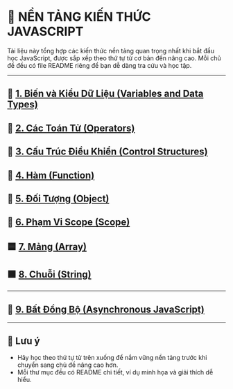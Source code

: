 # 🌱 NỀN TẢNG KIẾN THỨC JAVASCRIPT

Tài liệu này tổng hợp các kiến thức nền tảng quan trọng nhất khi bắt đầu học JavaScript, được sắp xếp theo thứ tự từ cơ bản đến nâng cao. Mỗi chủ đề đều có file README riêng để bạn dễ dàng tra cứu và học tập.

---

## 📗 [1. Biến và Kiểu Dữ Liệu (Variables and Data Types)](variables-and-data-types/README.md)

## 📘 [2. Các Toán Tử (Operators)](operators/README.md)

## 📙 [3. Cấu Trúc Điều Khiển (Control Structures)](control-structures/README.md)

## 📒 [4. Hàm (Function)](function/README.md)

## 📕 [5. Đối Tượng (Object)](object/README.md)

## 📓 [6. Phạm Vi Scope (Scope)](scope/README.md)

## 🟦 [7. Mảng (Array)](array/README.md)

## 🟩 [8. Chuỗi (String)](string/README.md)

---

## 🚦 [9. Bất Đồng Bộ (Asynchronous JavaScript)](asynchronous/README.md)

---

## 📌 Lưu ý

-   Hãy học theo thứ tự từ trên xuống để nắm vững nền tảng trước khi chuyển sang chủ đề nâng cao hơn.
-   Mỗi thư mục đều có README chi tiết, ví dụ minh họa và giải thích dễ hiểu.
